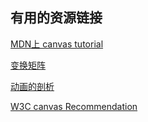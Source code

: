 ## 有用的资源链接

[MDN上 canvas tutorial](https://developer.mozilla.org/en-US/docs/Web/API/Canvas_API/Tutorial/Basic_usage)
     
[变换矩阵](http://www.opengl-tutorial.org/beginners-tutorials/tutorial-3-matrices/ )
     
[动画的剖析](https://developer.mozilla.org/en-US/docs/Games/Anatomy)

[W3C canvas Recommendation](https://www.w3.org/TR/2dcontext/)
